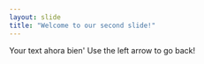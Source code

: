 ```yaml
---
layout: slide
title: "Welcome to our second slide!"
---
```

Your text ahora bien'
Use the left arrow to go back!
